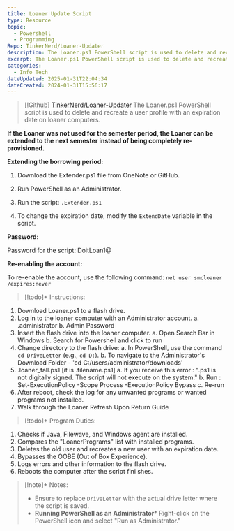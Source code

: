 ```yaml
---
title: Loaner Update Script
type: Resource
topic:
  - Powershell
  - Programming
Repo: TinkerNerd/Loaner-Updater
description: The Loaner.ps1 PowerShell script is used to delete and recreate a user profile with an expiration date on loaner computers.
excerpt: The Loaner.ps1 PowerShell script is used to delete and recreate a user profile with an expiration date on loaner computers.
categories:
  - Info Tech
dateUpdated: 2025-01-31T22:04:34
dateCreated: 2024-01-31T15:56:17
---
```

> [!Github] [TinkerNerd/Loaner-Updater](https://github.com/tinkernerd/loaner-updater)
> The Loaner.ps1 PowerShell script is used to delete and recreate a user profile with an expiration date on loaner computers.


**If the Loaner was not used for the semester period, the Loaner can be extended to the next semester instead of being completely re-provisioned.**

**Extending the borrowing period:**

1. Download the Extender.ps1 file from OneNote or GitHub.

2. Run PowerShell as an Administrator.

3. Run the script: `.Extender.ps1`

4. To change the expiration date, modify the `ExtendDate` variable in the script.



**Password:**

Password for the script: DoitLoan1@



**Re-enabling the account:**

To re-enable the account, use the following command: `net user smcloaner /expires:never`



> [!todo]+ Instructions:
1.  Download Loaner.ps1 to a flash drive.
2.  Log in to the loaner computer with an Administrator account.
    a.  .administrator
    b.  Admin Password
3.  Insert the flash drive into the loaner computer.
    a.  Open Search Bar in Windows
    b.  Search for Powershell and click to run
4.  Change directory to the flash drive:
    a.  In PowerShell, use the command `cd DriveLetter` (e.g., `cd D:`).
    b.  To navigate to the Administrator's Download Folder - 'cd C:/users/administrator/downloads'
5.  .loaner_fall.ps1 [it is .filename.ps1]
    a.  If you receive this error : ".ps1 is not digitally signed. The script will not execute on the system."
    b.  Run : Set-ExecutionPolicy -Scope Process -ExecutionPolicy Bypass
    c.  Re-run
6.  After reboot, check the log for any unwanted programs or wanted programs not installed.
7.  Walk through the Loaner Refresh Upon Return Guide

> [!todo]+ Program Duties:
1. Checks if Java, Filewave, and Windows agent are installed.
2. Compares the "LoanerPrograms" list with installed programs.
3. Deletes the old user and recreates a new user with an expiration date.
4. Bypasses the OOBE (Out of Box Experience).
5. Logs errors and other information to the flash drive.
6. Reboots the computer after the script fini shes.

> [!note]+ Notes:
> - Ensure to replace `DriveLetter` with the actual drive letter where the script is saved.
> - **Running PowerShell as an Administrator*** Right-click on the PowerShell icon and select "Run as Administrator."
